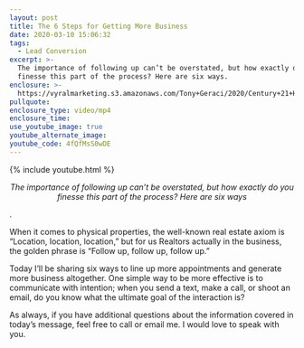 ```yaml
---
layout: post
title: The 6 Steps for Getting More Business
date: 2020-03-10 15:06:32
tags:
  - Lead Conversion
excerpt: >-
  The importance of following up can’t be overstated, but how exactly do you
  finesse this part of the process? Here are six ways.
enclosure: >-
  https://vyralmarketing.s3.amazonaws.com/Tony+Geraci/2020/Century+21+HomeStar+_+6+Ways+to+Generate+More+Business.mp4
pullquote:
enclosure_type: video/mp4
enclosure_time:
use_youtube_image: true
youtube_alternate_image:
youtube_code: 4fQfMsS0wDE
---
```


{% include youtube.html %}

<p style="text-align: center;"><em>The importance of following up can’t be overstated, but how exactly do you finesse this part of the process? Here are six ways</em></p>.

When it comes to physical properties, the well-known real estate axiom is “Location, location, location,” but for us Realtors actually in the business, the golden phrase is “Follow up, follow up, follow up.”

Today I’ll be sharing six ways to line up more appointments and generate more business altogether. One simple way to be more effective is to communicate with intention; when you send a text, make a call, or shoot an email, do you know what the ultimate goal of the interaction is?

As always, if you have additional questions about the information covered in today’s message, feel free to call or email me. I would love to speak with you.
